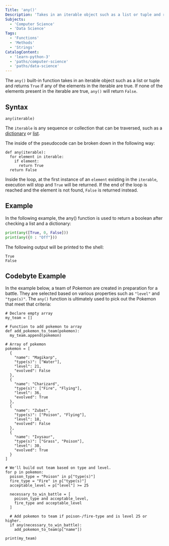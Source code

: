 ```yaml
---
Title: 'any()'
Description: 'Takes in an iterable object such as a list or tuple and returns True if any of the elements in the iterable are True. If none of the elements in the iterable are True, returns False.'
Subjects:
  - 'Computer Science'
  - 'Data Science'
Tags:
  - 'Functions'
  - 'Methods'
  - 'Strings'
CatalogContent:
  - 'learn-python-3'
  - 'paths/computer-science'
  - 'paths/data-science'
---
```


The `any()` built-in function takes in an iterable object such as a list or tuple and returns `True` if any of the elements in the iterable are true. If none of the elements present in the iterable are true, `any()` will return `False`.

## Syntax

```pseudo
any(iterable)
```

The `iterable` is any sequence or collection that can be traversed, such as a [dictionary](https://www.codecademy.com/resources/docs/python/dictionaries) or [list](https://www.codecademy.com/resources/docs/python/list).

The inside of the pseudocode can be broken down in the following way:

```pseudo
def any(iterable):
  for element in iterable:
    if element:
      return True
  return False
```

Inside the loop, at the first instance of an `element` existing in the `iterable`, execution will stop and `True` will be returned. If the end of the loop is reached and the element is not found, `False` is returned instead.

## Example

In the following example, the any() function is used to return a boolean after checking a list and a dictionary:

```py
print(any([True, 0, False]))
print(any({0 : "Off"}))
```

The following output will be printed to the shell:

```shell
True
False
```

## Codebyte Example

In the example below, a team of Pokemon are created in preparation for a battle. They are selected based on various properties such as `"level"` and `"type(s)"`. The `any()` function is ultimately used to pick out the Pokemon that meet that criteria:

```codebyte/python
# Declare empty array
my_team = []

# Function to add pokemon to array
def add_pokemon_to_team(pokemon):
  my_team.append(pokemon)

# Array of pokemon
pokemon = [
  {
    "name": "Magikarp",
    "type(s)": ["Water"],
    "level": 21,
    "evolved": False
  },
  {
    "name": "Charizard",
    "type(s)": ["Fire", "Flying"],
    "level": 36,
    "evolved": True
  },
  {
    "name": "Zubat",
    "type(s)": ["Poison", "Flying"],
    "level": 18,
    "evolved": False
  },
  {
    "name": "Ivysaur",
    "type(s)": ["Grass", "Poison"],
    "level": 30,
    "evolved": True
  }
]

# We'll build out team based on type and level.
for p in pokemon:
  poison_type = "Poison" in p["type(s)"]
  fire_type = "Fire" in p["type(s)"]
  acceptable_level = p["level"] >= 25

  necessary_to_win_battle = [
    poison_type and acceptable_level,
    fire_type and acceptable_level
  ]

  # Add pokemon to team if poison-/fire-type and is level 25 or higher.
  if any(necessary_to_win_battle):
    add_pokemon_to_team(p["name"])

print(my_team)
```
